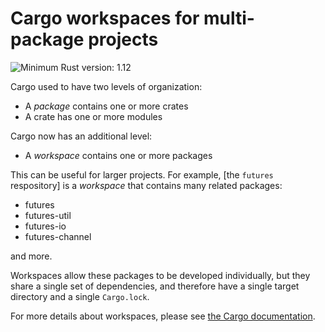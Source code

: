 # Cargo workspaces for multi-package projects

![Minimum Rust version: 1.12](https://img.shields.io/badge/Minimum%20Rust%20Version-1.12-brightgreen.svg)

Cargo used to have two levels of organization:

* A *package* contains one or more crates
* A crate has one or more modules

Cargo now has an additional level:

* A *workspace* contains one or more packages

This can be useful for larger projects. For example, [the `futures`
respository] is a *workspace* that contains many related packages:

* futures
* futures-util
* futures-io
* futures-channel

and more.

[the `futures` package]: https://github.com/rust-lang-nursery/futures-rs

Workspaces allow these packages to be developed individually, but they share
a single set of dependencies, and therefore have a single target directory
and a single `Cargo.lock`.

For more details about workspaces, please see [the Cargo documentation](https://doc.rust-lang.org/stable/cargo/reference/manifest.html#the-workspace-section).